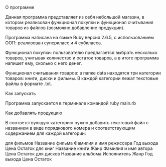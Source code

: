 О программе

Данная программа представляет из себя небольшой магазин, в котором реализован функционал покупки и функционал считывания товаров из файлов (возможно добавление продукции).

Программа написана на языке Ruby версия 2.6.5, с использованием ООП: реализован суперкласс и 4 субкласса.

Функционал покупки: пользователю предлагается выбрать несколько товаров, учитывая количество и остаток товаров, а в итоге программа напишет ему, сколько с него денег.

Функционал считывания товаров: в папке data находятся три категории товаров: книги, диски и фильмы. В каждой категории лежат текстовые файлы в формате .txt.

Как запускать

Программа запускается в терминале командой ruby main.rb

Как добавлять продукцию

В соответствующую категорию нужно добавить текстовый файл с названием в виде порядкового номера и соответствующим содержанием для каждой категории:

для фильмов
Название фильма
Фамилия и имя режиссера
Год выхода
Цена
Остаток
для книг
Название книги
Жанр
Фамилия и имя автора
Цена
Остаток
для дисков
Название альбома
Исполнитель
Жанр
Год выхода
Цена
Остаток
